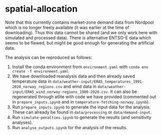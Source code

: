 # spatial-allocation
Note that this currently contains market-zone demand data from Nordpool which is no longer freely available (it was earlier at the time of downloading). Thus this data cannot be shared (and we only work here with simulated and processed data). There is alternative ENTSO-E data which seems to be flawed, but might be good enough for generating the artificial data.

The analysis can be reproduced as follows:
1. Install the conda environment from `environment.yaml` with ```conda env create -f environment.yaml```
2. We have downloaded reanalysis data and then already saved temperature data in `data/weather-input/ERA5_temperatures_1991-2020_norway_regions.csv` and wind data in `data/weather-input/ERA5_wind_norway-regions_1980-2020.csv`. It can also be regenerated through atlite with code we have provided (commented out in `prepare_inputs.ipynb` and in `temperature-fetching-norway.ipynb`).
3. Run `prepare_inputs.ipynb` to generate the input data for the analysis. These can already be found in `data/processing` or `data/demand-input`.
4. Run `simulate-penalties.ipynb` to generate the results (and sensitivity analyses).
5. Run `analyse_outputs.ipynb` for the analysis of the results.
